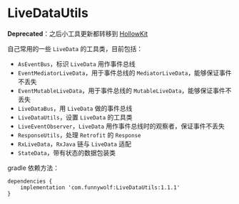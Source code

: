 # LiveDataUtils
**Deprecated**：之后小工具更新都转移到 [HollowKit](https://github.com/funnywolfdadada/HollowKit)  

自己常用的一些 `LiveData` 的工具类，目前包括：
 - `AsEventBus`，标识 `LiveData` 用作事件总线
 - `EventMediatorLiveData`，用于事件总线的 `MediatorLiveData`，能够保证事件不丢失
 - `EventMutableLiveData`，用于事件总线的 `MutableLiveData`，能够保证事件不丢失
 - `LiveDataBus`，用 `LiveData` 做的事件总线
 - `LiveDataUtils`，设置 `LiveData` 的工具类
 - `LiveEventObserver`，`LiveData` 用作事件总线时的观察者，保证事件不丢失
 - `ResponseUtils`，处理 `Retrofit` 的 `Response`
 - `RxLiveData`，`RxJava` 链与 `LiveData` 适配
 - `StateData`，带有状态的数据包装类
 
gradle 依赖方法：
```
dependencies {
    implementation 'com.funnywolf:LiveDataUtils:1.1.1'
}
```
